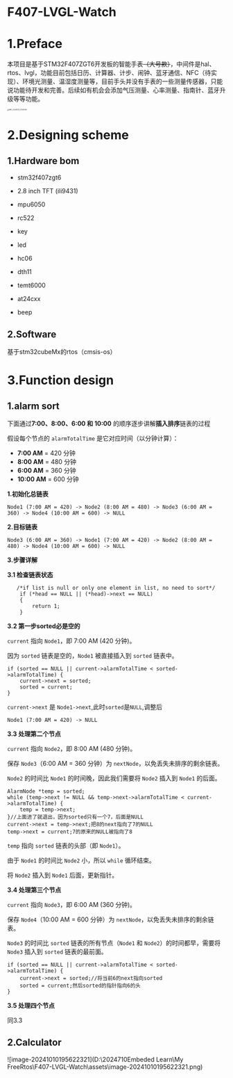 # F407-LVGL-Watch

# 1.Preface

本项目是基于STM32F407ZGT6开发板的智能手表~~（大号款）~~，中间件是hal、rtos、lvgl，功能目前包括日历、计算器、计步、闹钟、蓝牙通信、NFC（待实现）、环境光测量、温湿度测量等，目前手头并没有手表的一些测量传感器，只能说功能待开发和完善。后续如有机会会添加气压测量、心率测量、指南针、蓝牙升级等等功能。

<img src="D:\2024710Embeded Learn\My FreeRtos\F407-LVGL-Watch\assets\IMG_20241012_17245195.jpeg" alt="IMG_20241012_17245195" style="zoom: 25%;" />

# 2.Designing scheme

## 1.Hardware bom

- stm32f407zgt6

- 2.8 inch TFT (ili9431)
- mpu6050
- rc522
- key
- led
- hc06
- dth11
- temt6000
- at24cxx
- beep

## 2.Software

基于stm32cubeMx的rtos（cmsis-os）

# 3.Function design

## 1.alarm sort 

下面通过**7:00、8:00、6:00 和 10:00** 的顺序逐步讲解**插入排序**链表的过程

假设每个节点的 `alarmTotalTime` 是它对应时间（以分钟计算）：

- **7:00 AM** = 420 分钟
- **8:00 AM** = 480 分钟
- **6:00 AM** = 360 分钟
- **10:00 AM** = 600 分钟

**1.初始化总链表**

```
Node1 (7:00 AM = 420) -> Node2 (8:00 AM = 480) -> Node3 (6:00 AM = 360) -> Node4 (10:00 AM = 600) -> NULL
```

**2.目标链表**

```
Node3 (6:00 AM = 360) -> Node1 (7:00 AM = 420) -> Node2 (8:00 AM = 480) -> Node4 (10:00 AM = 600) -> NULL
```

**3.步骤详解**

 **3.1 检查链表状态**

```
   /*if list is null or only one element in list, no need to sort*/
    if (*head == NULL || (*head)->next == NULL)
    {
        return 1;
    }
```

 **3.2 第一步sorted必是空的**

`current` 指向 `Node1`，即 7:00 AM (420 分钟)。

因为 `sorted` 链表是空的，`Node1` 被直接插入到 `sorted` 链表中。

```
if (sorted == NULL || current->alarmTotalTime < sorted->alarmTotalTime) {
    current->next = sorted;
    sorted = current;
}
```

`current->next` 是 `Node1->next`,此时`sorted`是`NULL`,调整后

```
Node1 (7:00 AM = 420) -> NULL
```

**3.3 处理第二个节点**

`current` 指向 `Node2`，即 8:00 AM (480 分钟)。

保存 `Node3`（6:00 AM = 360 分钟）为 `nextNode`，以免丢失未排序的剩余链表。

`Node2` 的时间比 `Node1` 的时间晚，因此我们需要将 `Node2` 插入到 `Node1` 的后面。

```
AlarmNode *temp = sorted;
while (temp->next != NULL && temp->next->alarmTotalTime < current->alarmTotalTime) {
    temp = temp->next;
}//上面进了就退出，因为sorted只有一个7，后面是NULL
current->next = temp->next;把8的next指向了7的NULL
temp->next = current;7的原来的NULL被指向了8
```

`temp` 指向 `sorted` 链表的头部（即 `Node1`）。

由于 `Node1` 的时间比 `Node2` 小，所以 `while` 循环结束。

将 `Node2` 插入到 `Node1` 后面，更新指针。

**3.4 处理第三个节点**

`current` 指向 `Node3`，即 6:00 AM (360 分钟)。

保存 `Node4`（10:00 AM = 600 分钟）为 `nextNode`，以免丢失未排序的剩余链表。

`Node3` 的时间比 `sorted` 链表的所有节点（`Node1` 和 `Node2`）的时间都早，需要将 `Node3` 插入到 `sorted` 链表的最前面。

```
if (sorted == NULL || current->alarmTotalTime < sorted->alarmTotalTime) {
    current->next = sorted;//将当前6的next指向sorted
    sorted = current;然后sorted的指针指向6的头
}
```

**3.5 处理四个节点**

同3.3

## 2.Calculator

![image-20241010195622321](D:\2024710Embeded Learn\My FreeRtos\F407-LVGL-Watch\assets\image-20241010195622321.png)

